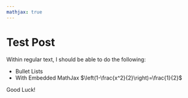 ```yaml
---
mathjax: true
---
```


Test Post
===

Within regular text, I should be able to do the following:

 - Bullet Lists
 - With Embedded MathJax $\left(1-\frac{x^2}{2}\right)=\frac{1}{2}$
 
 Good Luck!
